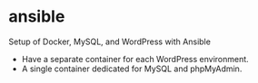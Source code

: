 # ansible

Setup of Docker, MySQL, and WordPress with Ansible
* Have a separate container for each WordPress environment.
* A single container dedicated for MySQL and phpMyAdmin.

